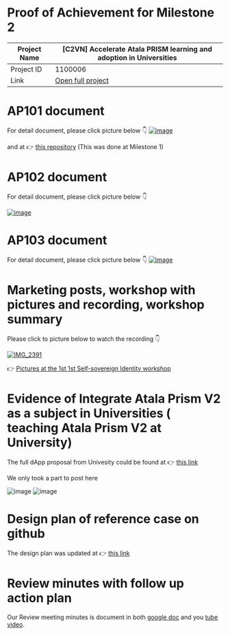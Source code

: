 #  Proof of Achievement for Milestone 2
|  Project Name |[C2VN] Accelerate Atala PRISM learning and adoption in Universities|
| ------------ | ------------ |
| Project ID  | 1100006 |
|  Link  |  [Open full project](https://projectcatalyst.io/funds/11/cardano-open-ecosystem/c2vn-accelerate-atala-prism-learning-and-adoption-in-universities-8d47f) |


# AP101 document 
For detail document, please click picture below 👇
[![image](https://github.com/cardano2vn/fund11/assets/107251579/6bcd0480-7e59-4cae-ac02-50ae264fb2bf)](https://github.com/cardano2vn/fund11/blob/main/1100006%3A%20Accelerate%20Atala%20PRISM%20learning%20and%20adoption%20in%20Universities/Milestone2/AP101/Foundation%20of%20Alata%20Prism_AP101Ver02.pdf)

and at 👉 [this repository](https://github.com/cardano2vn/fund11/tree/main/AP101%20Slides)  (This was done at Milestone 1)

 
# AP102 document
For detail document, please click picture below 👇

[![image](https://github.com/cardano2vn/fund11/assets/107251579/aef25527-365d-4295-9973-6be4d6d32918)](https://docs.google.com/document/d/1C4BZWrc0ytvtN7PivBZfrtD5OnVAIZAGhuQk2tLq8yE/edit?usp=sharing)


# AP103 document 
For detail document, please click picture below 👇
[![image](https://github.com/cardano2vn/fund11/assets/107251579/62fb3ca0-771c-48db-89f1-1e7c7cdab34c)](https://github.com/cardano2vn/fund11/blob/main/1100006%3A%20Accelerate%20Atala%20PRISM%20learning%20and%20adoption%20in%20Universities/Milestone2/AP103/AP103-Atala%20PRISM%20Human%20Centric%20Design%20for%20Decentralized%20Identity.pdf)

# Marketing posts, workshop with pictures and recording, workshop summary

Please click to picture below to watch the recording 👇

[![IMG_2391](https://github.com/cardano2vn/fund11/assets/107251579/226980a6-75e8-48a6-ab0b-cecbb2df0863)](https://youtu.be/dT-ueoValU4?t=57 " Introduce 1st Self-sovereign Identity workshop")


👉 [Pictures at the 1st 1st Self-sovereign Identity workshop](https://drive.google.com/drive/folders/1F4ILrS9zLRGacFumavdjyUeJ6WvLXwIa) 

# Evidence of Integrate Atala Prism V2 as a subject in Universities ( teaching Atala Prism V2 at University)
The full dApp proposal from Univesity could be found at 👉 [this link](https://github.com/cardano2vn/fund11/blob/main/1100006%3A%20Accelerate%20Atala%20PRISM%20learning%20and%20adoption%20in%20Universities/Milestone2/dApp%20Proposal%20approved.pdf)

We only took a part to post here

![image](https://github.com/cardano2vn/fund11/assets/107251579/390eaa68-bb6f-4e7b-96dd-0430229dd5e1)
![image](https://github.com/cardano2vn/fund11/assets/107251579/a4d7e9d8-873e-4ab0-9931-1b3429508cc5)

# Design plan of reference case on github
The design plan was updated at 👉 [this link](https://docs.google.com/document/d/1IDsYutE7f-MgyAxov4JDVjrR56SVYhwg8_IOYCrg8YM/edit?usp=sharing)

# Review minutes with follow up action plan 
Our Review meeting minutes is document in both [google doc](https://docs.google.com/document/d/1ibhsHIXqg33BnT84qbQeAOA3zECIsFrS4fkks8aml_I/edit?usp=sharing) and you [tube video](https://youtu.be/La5vxFfJQr8). 
